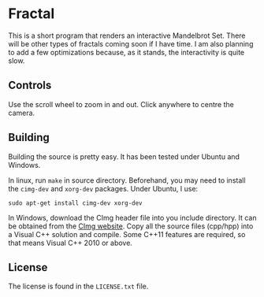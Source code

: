 Fractal
=======

This is a short program that renders an interactive Mandelbrot Set. There will
be other types of fractals coming soon if I have time. I am also planning to
add a few optimizations because, as it stands, the interactivity is quite slow.


Controls
--------

Use the scroll wheel to zoom in and out. Click anywhere to centre the camera.


Building
--------

Building the source is pretty easy. It has been tested under Ubuntu and
Windows.

In linux, run `make` in source directory. Beforehand, you may need to install
the `cimg-dev` and `xorg-dev` packages. Under Ubuntu, I use:

    sudo apt-get install cimg-dev xorg-dev

In Windows, download the CImg header file into you include directory. It can be
obtained from the [CImg website](http://cimg.sourceforge.net/). Copy all the
source files (cpp/hpp) into a Visual C++ solution and compile. Some C++11
features are required, so that means Visual C++ 2010 or above.


License
-------

The license is found in the `LICENSE.txt` file.
